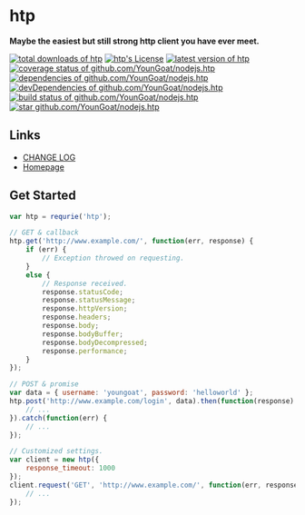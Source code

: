 #	htp
__Maybe the easiest but still strong http client you have ever meet.__

[![total downloads of htp](https://img.shields.io/npm/dt/htp.svg)](https://www.npmjs.com/package/htp)
[![htp's License](https://img.shields.io/npm/l/htp.svg)](https://www.npmjs.com/package/htp)
[![latest version of htp](https://img.shields.io/npm/v/htp.svg)](https://www.npmjs.com/package/htp)
[![coverage status of github.com/YounGoat/nodejs.htp](https://img.shields.io/coveralls/YounGoat/nodejs.htp/master.svg)](https://coveralls.io/github/YounGoat/nodejs.htp2?branch=master)
[![dependencies of github.com/YounGoat/nodejs.htp](https://david-dm.org/YounGoat/nodejs.htp/status.svg)](https://david-dm.org/YounGoat/nodejs.htp)
[![devDependencies of github.com/YounGoat/nodejs.htp](https://david-dm.org/YounGoat/nodejs.htp/dev-status.svg)](https://david-dm.org/YounGoat/nodejs.htp?type=dev)
[![build status of github.com/YounGoat/nodejs.htp](https://travis-ci.org/YounGoat/nodejs.htp.svg?branch=master)](https://travis-ci.org/YounGoat/nodejs.htp)
[![star github.com/YounGoat/nodejs.htp](https://img.shields.io/github/stars/YounGoat/nodejs.htp.svg?style=social&label=Star)](https://github.com/YounGoat/nodejs.htp/stargazers)

##	Links

*	[CHANGE LOG](./CHANGELOG.md)
*	[Homepage](https://github.com/YounGoat/nodejs.htp)

##	Get Started

```javascript
var htp = requrie('htp');

// GET & callback
htp.get('http://www.example.com/', function(err, response) {
	if (err) {
		// Exception throwed on requesting.
	}
	else {
		// Response received.
		response.statusCode;
		response.statusMessage;
		response.httpVersion;
		response.headers;
		response.body;
		response.bodyBuffer;
		response.bodyDecompressed;
		response.performance;
	}
});

// POST & promise
var data = { username: 'youngoat', password: 'helloworld' };
htp.post('http://www.example.com/login', data).then(function(response) {
	// ...
}).catch(function(err) {
	// ...
});

// Customized settings.
var client = new htp({
	response_timeout: 1000
});
client.request('GET', 'http://www.example.com/', function(err, response) {
	// ...
});
```
